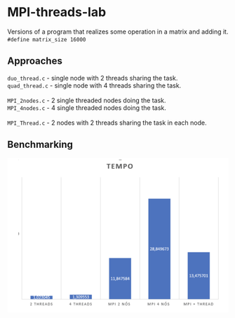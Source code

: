 # MPI-threads-lab
Versions of a program that realizes some operation in a matrix and adding it.
`#define matrix_size 16000`

## Approaches 
`duo_thread.c` - single node with 2 threads sharing the task.<br/>
`quad_thread.c` - single node with 4 threads sharing the task.<br/>
<br/>
`MPI_2nodes.c` - 2 single threaded nodes doing the task.<br/>
`MPI_4nodes.c` - 4 single threaded nodes doing the task.<br/>
<br/>
`MPI_Thread.c` - 2 nodes with 2 threads sharing the task in each node.<br/>

## Benchmarking

![alt tag](benchmark.png)
